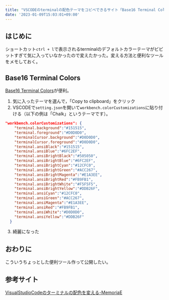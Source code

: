 ```yaml
---
title: "VSCODEのterminalの配色テーマをコピペできるサイト「Base16 Terminal Colors」が便利だった話"
date: '2023-01-09T15:03:01+09:00'
---
```


## はじめに
ショートカット`ctrl + l`で表示されるterminalのデフォルトカラーテーマがビビットすぎて気に入っていなかったので変えたかった。変える方法と便利なツールをメモしておく。

## Base16 Terminal Colors
[Base16 Terminal Colors](https://glitchbone.github.io/vscode-base16-term/#/3024)が便利。
1. 気に入ったテーマを選んで，「Copy to clipboard」をクリック
2. VSCODEで`setting.json`を開いて`workbench.colorCustomizations`に貼り付ける（以下の例は「Chalk」というテーマです）。

```json
"workbench.colorCustomizations": {
    "terminal.background":"#151515",
    "terminal.foreground":"#D0D0D0",
    "terminalCursor.background":"#D0D0D0",
    "terminalCursor.foreground":"#D0D0D0",
    "terminal.ansiBlack":"#151515",
    "terminal.ansiBlue":"#6FC2EF",
    "terminal.ansiBrightBlack":"#505050",
    "terminal.ansiBrightBlue":"#6FC2EF",
    "terminal.ansiBrightCyan":"#12CFC0",
    "terminal.ansiBrightGreen":"#ACC267",
    "terminal.ansiBrightMagenta":"#E1A3EE",
    "terminal.ansiBrightRed":"#FB9FB1",
    "terminal.ansiBrightWhite":"#F5F5F5",
    "terminal.ansiBrightYellow":"#DDB26F",
    "terminal.ansiCyan":"#12CFC0",
    "terminal.ansiGreen":"#ACC267",
    "terminal.ansiMagenta":"#E1A3EE",
    "terminal.ansiRed":"#FB9FB1",
    "terminal.ansiWhite":"#D0D0D0",
    "terminal.ansiYellow":"#DDB26F"
  }
```
3. 綺麗になった

## おわりに
こういうちょっとした便利ツール作って公開したい。

## 参考サイト

[VisualStudioCodeのターミナルの配色を変える-MemoriaE](https://memoriae.mattune.jp/2020/03/05/vscode-terminal-color/)
